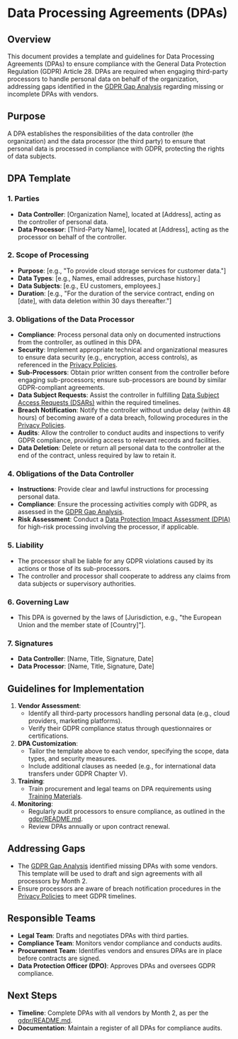 # Data Processing Agreements (DPAs)

## Overview
This document provides a template and guidelines for Data Processing Agreements (DPAs) to ensure compliance with the General Data Protection Regulation (GDPR) Article 28. DPAs are required when engaging third-party processors to handle personal data on behalf of the organization, addressing gaps identified in the [GDPR Gap Analysis](./GDPR_Gap_Analysis.md) regarding missing or incomplete DPAs with vendors.

## Purpose
A DPA establishes the responsibilities of the data controller (the organization) and the data processor (the third party) to ensure that personal data is processed in compliance with GDPR, protecting the rights of data subjects.

## DPA Template

### 1. Parties
- **Data Controller**: [Organization Name], located at [Address], acting as the controller of personal data.
- **Data Processor**: [Third-Party Name], located at [Address], acting as the processor on behalf of the controller.

### 2. Scope of Processing
- **Purpose**: [e.g., "To provide cloud storage services for customer data."]
- **Data Types**: [e.g., Names, email addresses, purchase history.]
- **Data Subjects**: [e.g., EU customers, employees.]
- **Duration**: [e.g., "For the duration of the service contract, ending on [date], with data deletion within 30 days thereafter."]

### 3. Obligations of the Data Processor
- **Compliance**: Process personal data only on documented instructions from the controller, as outlined in this DPA.
- **Security**: Implement appropriate technical and organizational measures to ensure data security (e.g., encryption, access controls), as referenced in the [Privacy Policies](./Privacy_Policies.md).
- **Sub-Processors**: Obtain prior written consent from the controller before engaging sub-processors; ensure sub-processors are bound by similar GDPR-compliant agreements.
- **Data Subject Requests**: Assist the controller in fulfilling [Data Subject Access Requests (DSARs)](./DSAR_Process.md) within the required timelines.
- **Breach Notification**: Notify the controller without undue delay (within 48 hours) of becoming aware of a data breach, following procedures in the [Privacy Policies](./Privacy_Policies.md).
- **Audits**: Allow the controller to conduct audits and inspections to verify GDPR compliance, providing access to relevant records and facilities.
- **Data Deletion**: Delete or return all personal data to the controller at the end of the contract, unless required by law to retain it.

### 4. Obligations of the Data Controller
- **Instructions**: Provide clear and lawful instructions for processing personal data.
- **Compliance**: Ensure the processing activities comply with GDPR, as assessed in the [GDPR Gap Analysis](./GDPR_Gap_Analysis.md).
- **Risk Assessment**: Conduct a [Data Protection Impact Assessment (DPIA)](./DPIA_Template.md) for high-risk processing involving the processor, if applicable.

### 5. Liability
- The processor shall be liable for any GDPR violations caused by its actions or those of its sub-processors.
- The controller and processor shall cooperate to address any claims from data subjects or supervisory authorities.

### 6. Governing Law
- This DPA is governed by the laws of [Jurisdiction, e.g., "the European Union and the member state of [Country]"].

### 7. Signatures
- **Data Controller**: [Name, Title, Signature, Date]
- **Data Processor**: [Name, Title, Signature, Date]

## Guidelines for Implementation
1. **Vendor Assessment**:
   - Identify all third-party processors handling personal data (e.g., cloud providers, marketing platforms).
   - Verify their GDPR compliance status through questionnaires or certifications.
2. **DPA Customization**:
   - Tailor the template above to each vendor, specifying the scope, data types, and security measures.
   - Include additional clauses as needed (e.g., for international data transfers under GDPR Chapter V).
3. **Training**:
   - Train procurement and legal teams on DPA requirements using [Training Materials](./Training_Materials.md).
4. **Monitoring**:
   - Regularly audit processors to ensure compliance, as outlined in the [gdpr/README.md](../gdpr/README.md).
   - Review DPAs annually or upon contract renewal.

## Addressing Gaps
- The [GDPR Gap Analysis](./GDPR_Gap_Analysis.md) identified missing DPAs with some vendors. This template will be used to draft and sign agreements with all processors by Month 2.
- Ensure processors are aware of breach notification procedures in the [Privacy Policies](./Privacy_Policies.md) to meet GDPR timelines.

## Responsible Teams
- **Legal Team**: Drafts and negotiates DPAs with third parties.
- **Compliance Team**: Monitors vendor compliance and conducts audits.
- **Procurement Team**: Identifies vendors and ensures DPAs are in place before contracts are signed.
- **Data Protection Officer (DPO)**: Approves DPAs and oversees GDPR compliance.

## Next Steps
- **Timeline**: Complete DPAs with all vendors by Month 2, as per the [gdpr/README.md](../gdpr/README.md).
- **Documentation**: Maintain a register of all DPAs for compliance audits.
